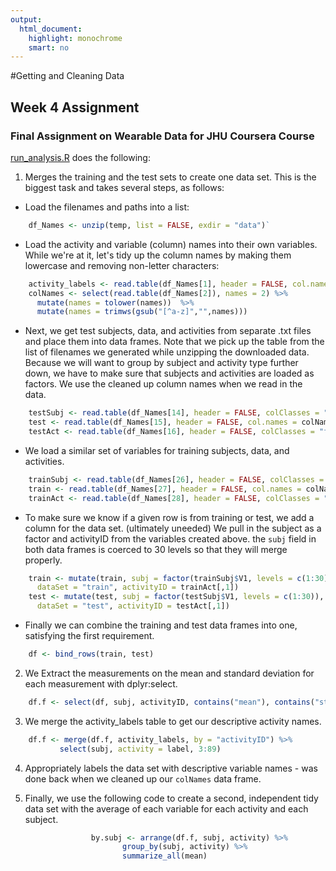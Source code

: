 ```yaml
---
output: 
  html_document: 
    highlight: monochrome
    smart: no
---
```

#Getting and Cleaning Data
## Week 4 Assignment

### Final Assignment on Wearable Data for JHU Coursera Course

[run_analysis.R](run_analysis.R) does the following:

1. Merges the training and the test sets to create one data set. This is the biggest task and takes several steps, as follows:

  * Load the filenames and paths into a list:
```r
    df_Names <- unzip(temp, list = FALSE, exdir = "data")`
```
  * Load the activity and variable (column) names into their own variables. While we're at it, let's tidy up the column names by making them lowercase and removing non-letter characters:
```r
    activity_labels <- read.table(df_Names[1], header = FALSE, col.names = c("activityID", "label"))
    colNames <- select(read.table(df_Names[2]), names = 2) %>% 
      mutate(names = tolower(names))  %>%
      mutate(names = trimws(gsub("[^a-z]","",names)))
```
  * Next, we get test subjects, data, and activities from separate .txt files and place them into data frames. Note that we pick up the table from the list of filenames we generated while unzipping the downloaded data. Because we will want to group by subject and activity type further down, we have to make sure that subjects and activities are loaded as factors. We use the cleaned up column names when we read in the data.
```r
    testSubj <- read.table(df_Names[14], header = FALSE, colClasses = "factor") 
    test <- read.table(df_Names[15], header = FALSE, col.names = colNames$names) 
    testAct <- read.table(df_Names[16], header = FALSE, colClasses = "factor") 
```

  * We load a similar set of variables for training subjects, data, and activities. 
```r
    trainSubj <- read.table(df_Names[26], header = FALSE, colClasses = "factor") 
    train <- read.table(df_Names[27], header = FALSE, col.names = colNames$names) 
    trainAct <- read.table(df_Names[28], header = FALSE, colClasses = "factor") 
```
  * To make sure we know if a given row is from training or test, we add a column for the data set. (ultimately uneeded) We pull in the subject as a factor and activityID from the variables created above. the `subj` field in both data frames is coerced to 30 levels so that they will merge properly.
```r
    train <- mutate(train, subj = factor(trainSubj$V1, levels = c(1:30)), 
      dataSet = "train", activityID = trainAct[,1])
    test <- mutate(test, subj = factor(testSubj$V1, levels = c(1:30)), 
      dataSet = "test", activityID = testAct[,1])
``` 
  * Finally we can combine the training and test data frames into one, satisfying the first requirement.
```r
    df <- bind_rows(train, test)
```
2. We Extract the measurements on the mean and standard deviation for each measurement with dplyr:select.
```r
    df.f <- select(df, subj, activityID, contains("mean"), contains("std"))`
```
3. We merge the activity_labels table to get our descriptive activity names.
```r
    df.f <- merge(df.f, activity_labels, by = "activityID") %>%
           select(subj, activity = label, 3:89)
```
4. Appropriately labels the data set with descriptive variable names - was done back when we cleaned up our `colNames` data frame.

5. Finally, we use the following code to create a second, independent tidy data set with the average of each variable for each activity and each subject.
```r
                  by.subj <- arrange(df.f, subj, activity) %>%
                         group_by(subj, activity) %>%
                         summarize_all(mean)
```